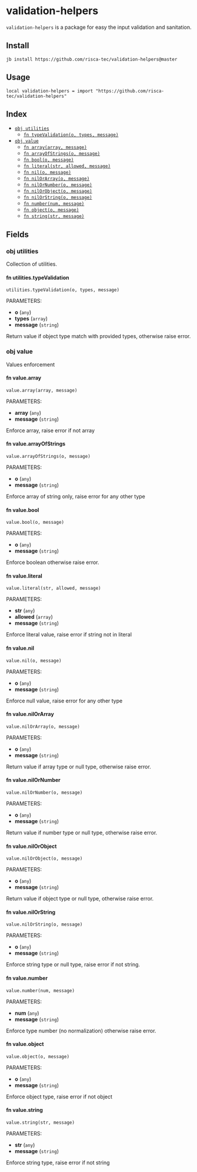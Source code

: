 # validation-helpers

`validation-helpers` is a package for easy the input validation and sanitation.

## Install

```
jb install https://github.com/risca-tec/validation-helpers@master
```

## Usage

```jsonnet
local validation-helpers = import "https://github.com/risca-tec/validation-helpers"
```


## Index

* [`obj utilities`](#obj-utilities)
  * [`fn typeValidation(o, types, message)`](#fn-utilitiestypevalidation)
* [`obj value`](#obj-value)
  * [`fn array(array, message)`](#fn-valuearray)
  * [`fn arrayOfStrings(o, message)`](#fn-valuearrayofstrings)
  * [`fn bool(o, message)`](#fn-valuebool)
  * [`fn literal(str, allowed, message)`](#fn-valueliteral)
  * [`fn nil(o, message)`](#fn-valuenil)
  * [`fn nilOrArray(o, message)`](#fn-valuenilorarray)
  * [`fn nilOrNumber(o, message)`](#fn-valuenilornumber)
  * [`fn nilOrObject(o, message)`](#fn-valuenilorobject)
  * [`fn nilOrString(o, message)`](#fn-valuenilorstring)
  * [`fn number(num, message)`](#fn-valuenumber)
  * [`fn object(o, message)`](#fn-valueobject)
  * [`fn string(str, message)`](#fn-valuestring)

## Fields

### obj utilities

Collection of utilities.

#### fn utilities.typeValidation

```jsonnet
utilities.typeValidation(o, types, message)
```

PARAMETERS:

* **o** (`any`)
* **types** (`array`)
* **message** (`string`)

Return value if object type match with provided types, otherwise raise error.
### obj value

Values enforcement

#### fn value.array

```jsonnet
value.array(array, message)
```

PARAMETERS:

* **array** (`any`)
* **message** (`string`)

Enforce array, raise error if not array
#### fn value.arrayOfStrings

```jsonnet
value.arrayOfStrings(o, message)
```

PARAMETERS:

* **o** (`any`)
* **message** (`string`)

Enforce array of string only, raise error for any other type
#### fn value.bool

```jsonnet
value.bool(o, message)
```

PARAMETERS:

* **o** (`any`)
* **message** (`string`)

Enforce boolean otherwise raise error.
#### fn value.literal

```jsonnet
value.literal(str, allowed, message)
```

PARAMETERS:

* **str** (`any`)
* **allowed** (`array`)
* **message** (`string`)

Enforce literal value, raise error if string not in literal
#### fn value.nil

```jsonnet
value.nil(o, message)
```

PARAMETERS:

* **o** (`any`)
* **message** (`string`)

Enforce null value, raise error for any other type
#### fn value.nilOrArray

```jsonnet
value.nilOrArray(o, message)
```

PARAMETERS:

* **o** (`any`)
* **message** (`string`)

Return value if array type or null type, otherwise raise error.
#### fn value.nilOrNumber

```jsonnet
value.nilOrNumber(o, message)
```

PARAMETERS:

* **o** (`any`)
* **message** (`string`)

Return value if number type or null type, otherwise raise error.
#### fn value.nilOrObject

```jsonnet
value.nilOrObject(o, message)
```

PARAMETERS:

* **o** (`any`)
* **message** (`string`)

Return value if object type or null type, otherwise raise error.
#### fn value.nilOrString

```jsonnet
value.nilOrString(o, message)
```

PARAMETERS:

* **o** (`any`)
* **message** (`string`)

Enforce string type or null type, raise error if not string.
#### fn value.number

```jsonnet
value.number(num, message)
```

PARAMETERS:

* **num** (`any`)
* **message** (`string`)

Enforce type number (no normalization) otherwise raise error.
#### fn value.object

```jsonnet
value.object(o, message)
```

PARAMETERS:

* **o** (`any`)
* **message** (`string`)

Enforce object type, raise error if not object
#### fn value.string

```jsonnet
value.string(str, message)
```

PARAMETERS:

* **str** (`any`)
* **message** (`string`)

Enforce string type, raise error if not string

